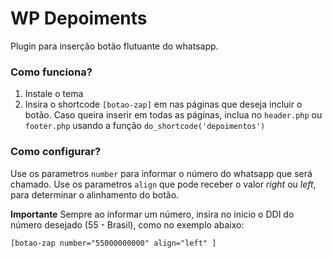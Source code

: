 # WP Depoiments

Plugin para inserção botão flutuante do whatsapp.

### Como funciona?

1. Instale o tema
2. Insira o shortcode ``[botao-zap]`` em nas páginas que deseja incluir o botão. Caso queira inserir em todas as páginas, inclua no ``header.php`` ou ``footer.php`` usando a função ``do_shortcode('depoimentos')``

### Como configurar?

Use os parametros ``number`` para informar o número do whatsapp que será chamado.
Use os parametros ``align`` que pode receber o valor *right* ou *left*, para determinar o alinhamento do botão.

**Importante**
Sempre ao informar um número, insira no inicio o DDI do número desejado (55 - Brasil), como no exemplo abaixo:

``[botao-zap number="55000000000" align="left" ]``
